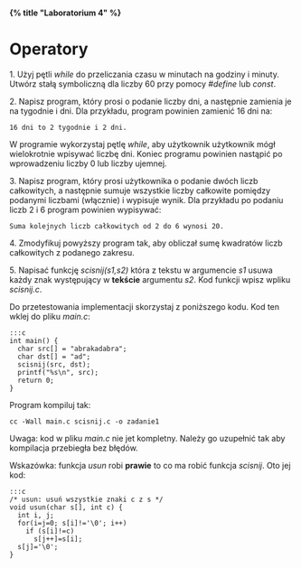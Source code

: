 #### {% title "Laboratorium 4" %}

# Operatory

1\. Użyj pętli *while* do przeliczania czasu w minutach
na godziny i minuty. Utwórz stałą symboliczną dla liczby
60 przy pomocy *#define* lub *const*.

2\. Napisz program, który prosi o podanie liczby dni, a następnie
zamienia je na tygodnie i dni. Dla przykładu, program powinien
zamienić 16 dni na:

    16 dni to 2 tygodnie i 2 dni.

W programie wykorzystaj pętlę *while*, aby użytkownik
użytkownik mógł wielokrotnie wpisywać liczbę dni.
Koniec programu powinien nastąpić po wprowadzeniu liczby 0
lub liczby ujemnej.

3\. Napisz program, który prosi użytkownika o podanie
dwóch liczb całkowitych, a następnie sumuje wszystkie
liczby całkowite pomiędzy podanymi liczbami (włącznie)
i wypisuje wynik. Dla przykładu po podaniu liczb 2 i 6
program powinien wypisywać:

    Suma kolejnych liczb całkowitych od 2 do 6 wynosi 20.

4\. Zmodyfikuj powyższy program tak, aby obliczał
sumę kwadratów liczb całkowitych z podanego zakresu.

5\. Napisać funkcję *scisnij(s1,s2)* która z tekstu w argumencie
*s1* usuwa każdy znak występujący w **tekście** argumentu *s2*.
Kod funkcji wpisz wpliku *scisnij.c*.

Do przetestowania implementacji skorzystaj z poniższego kodu.
Kod ten wklej do pliku *main.c*:

    :::c
    int main() {
      char src[] = "abrakadabra";
      char dst[] = "ad";
      scisnij(src, dst);
      printf("%s\n", src);
      return 0;
    }

Program kompiluj tak:

    cc -Wall main.c scisnij.c -o zadanie1

Uwaga: kod w pliku *main.c* nie jet kompletny. 
Należy go uzupełnić tak aby kompilacja przebiegła bez błędów.

Wskazówka: funkcja *usun* robi **prawie** to co ma robić funkcja
*scisnij*. Oto jej kod:

    :::c
    /* usun: usuń wszystkie znaki c z s */
    void usun(char s[], int c) {
      int i, j;
      for(i=j=0; s[i]!='\0'; i++)
        if (s[i]!=c)
          s[j++]=s[i];
      s[j]='\0';
    }
